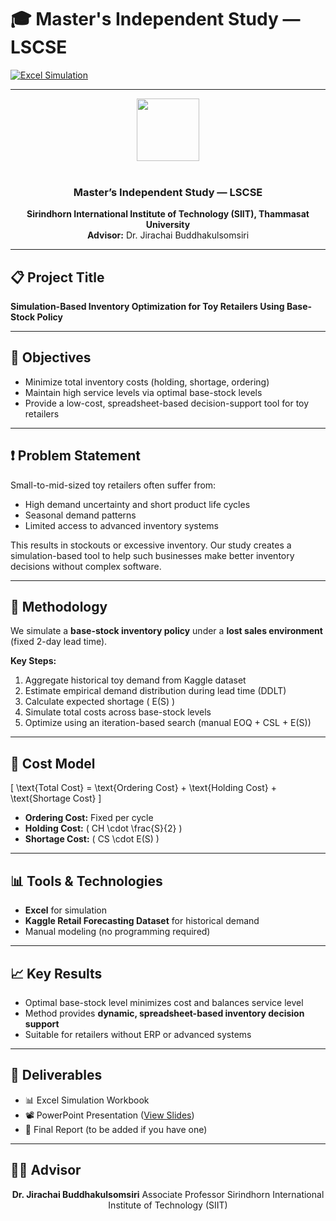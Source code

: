 # 🎓 Master's Independent Study — LSCSE

[![Excel Simulation](https://img.shields.io/badge/Tool-Excel-green?logo=microsoft-excel)](#)

---

<div align="center">
  <img src="https://admissions.siit.tu.ac.th/wp-content/uploads/2023/06/cropped-TU-SIIT1992-01.png" height="100"/>
  <br/><br/>
  <h3>Master’s Independent Study — LSCSE</h3>
  <b>Sirindhorn International Institute of Technology (SIIT), Thammasat University</b>  
  <br/>
  <b>Advisor:</b> Dr. Jirachai Buddhakulsomsiri  
</div>

---

## 📋 Project Title

**Simulation-Based Inventory Optimization for Toy Retailers Using Base-Stock Policy**

---

## 🎯 Objectives

- Minimize total inventory costs (holding, shortage, ordering)
- Maintain high service levels via optimal base-stock levels
- Provide a low-cost, spreadsheet-based decision-support tool for toy retailers

---

## ❗ Problem Statement

Small-to-mid-sized toy retailers often suffer from:
- High demand uncertainty and short product life cycles
- Seasonal demand patterns
- Limited access to advanced inventory systems

This results in stockouts or excessive inventory. Our study creates a simulation-based tool to help such businesses make better inventory decisions without complex software.

---

## 🧠 Methodology

We simulate a **base-stock inventory policy** under a **lost sales environment** (fixed 2-day lead time).

**Key Steps:**
1. Aggregate historical toy demand from Kaggle dataset
2. Estimate empirical demand distribution during lead time (DDLT)
3. Calculate expected shortage \( E(S) \)
4. Simulate total costs across base-stock levels
5. Optimize using an iteration-based search (manual EOQ + CSL + E(S))

---

## 🧮 Cost Model

\[
\text{Total Cost} = \text{Ordering Cost} + \text{Holding Cost} + \text{Shortage Cost}
\]

- **Ordering Cost:** Fixed per cycle  
- **Holding Cost:** \( CH \cdot \frac{S}{2} \)  
- **Shortage Cost:** \( CS \cdot E(S) \)

---

## 📊 Tools & Technologies

- **Excel** for simulation
- **Kaggle Retail Forecasting Dataset** for historical demand
- Manual modeling (no programming required)

---

## 📈 Key Results

- Optimal base-stock level minimizes cost and balances service level
- Method provides **dynamic, spreadsheet-based inventory decision support**
- Suitable for retailers without ERP or advanced systems

---

## 📁 Deliverables

- 📊 Excel Simulation Workbook  
- 📽 PowerPoint Presentation ([View Slides](#))  
- 📘 Final Report (to be added if you have one)  

---

## 👨‍🏫 Advisor

<div align="center">
<b>Dr. Jirachai Buddhakulsomsiri</b>  
Associate Professor  
Sirindhorn International Institute of Technology (SIIT)  
</div>
